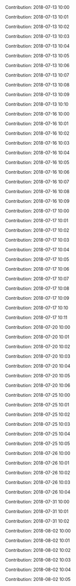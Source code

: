 Contribution: 2018-07-13 10:00

Contribution: 2018-07-13 10:01

Contribution: 2018-07-13 10:02

Contribution: 2018-07-13 10:03

Contribution: 2018-07-13 10:04

Contribution: 2018-07-13 10:05

Contribution: 2018-07-13 10:06

Contribution: 2018-07-13 10:07

Contribution: 2018-07-13 10:08

Contribution: 2018-07-13 10:09

Contribution: 2018-07-13 10:10

Contribution: 2018-07-16 10:00

Contribution: 2018-07-16 10:01

Contribution: 2018-07-16 10:02

Contribution: 2018-07-16 10:03

Contribution: 2018-07-16 10:04

Contribution: 2018-07-16 10:05

Contribution: 2018-07-16 10:06

Contribution: 2018-07-16 10:07

Contribution: 2018-07-16 10:08

Contribution: 2018-07-16 10:09

Contribution: 2018-07-17 10:00

Contribution: 2018-07-17 10:01

Contribution: 2018-07-17 10:02

Contribution: 2018-07-17 10:03

Contribution: 2018-07-17 10:04

Contribution: 2018-07-17 10:05

Contribution: 2018-07-17 10:06

Contribution: 2018-07-17 10:07

Contribution: 2018-07-17 10:08

Contribution: 2018-07-17 10:09

Contribution: 2018-07-17 10:10

Contribution: 2018-07-17 10:11

Contribution: 2018-07-20 10:00

Contribution: 2018-07-20 10:01

Contribution: 2018-07-20 10:02

Contribution: 2018-07-20 10:03

Contribution: 2018-07-20 10:04

Contribution: 2018-07-20 10:05

Contribution: 2018-07-20 10:06

Contribution: 2018-07-25 10:00

Contribution: 2018-07-25 10:01

Contribution: 2018-07-25 10:02

Contribution: 2018-07-25 10:03

Contribution: 2018-07-25 10:04

Contribution: 2018-07-25 10:05

Contribution: 2018-07-26 10:00

Contribution: 2018-07-26 10:01

Contribution: 2018-07-26 10:02

Contribution: 2018-07-26 10:03

Contribution: 2018-07-26 10:04

Contribution: 2018-07-31 10:00

Contribution: 2018-07-31 10:01

Contribution: 2018-07-31 10:02

Contribution: 2018-08-02 10:00

Contribution: 2018-08-02 10:01

Contribution: 2018-08-02 10:02

Contribution: 2018-08-02 10:03

Contribution: 2018-08-02 10:04

Contribution: 2018-08-02 10:05

